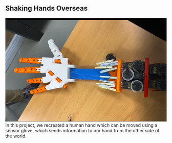 ## Shaking Hands Overseas
<img src="https://github.com/Shaking-Hands-Overseas/.github/blob/main/Screenshot%202022-04-09%20121717.png" style="width: 550px">
In this project, we recreated a human hand which can be moved using a sensor glove, which sends information to our hand from the other side of the world.
